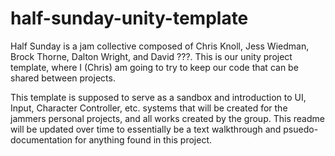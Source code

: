 # half-sunday-unity-template
Half Sunday is a jam collective composed of Chris Knoll, Jess Wiedman, Brock Thorne, Dalton Wright, and David ???. This is our unity project template, where I (Chris) am going to try to keep our code that can be shared between projects.

This template is supposed to serve as a sandbox and introduction to UI, Input, Character Controller, etc. systems that will be created for the jammers personal projects, and all works created by the group. This readme will be updated over time to essentially be a text walkthrough and psuedo-documentation for anything found in this project. 
